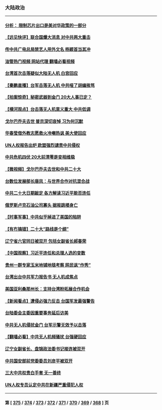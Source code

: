 ### 大陆政治
---
#### [分析： 限制芯片出口是美对华政策的一部分](../../pages/ncid277/n13815702.md?09021245) 
#### [【远见快评】联合国爆大消息 对中共两大重击](../../pages/ncid277/n13815733.md?09021245) 
#### [传中共广电总局禁艺人用外文名 杨颖首当其冲](../../pages/ncid277/n13815655.md?09021245) 
#### [油管热门视频 网站代理 翻墙必看视频](http://209.222.30.114:81/youtube.html?09021245)
#### [台湾首次击落疑似大陆无人机 白宫回应](../../pages/ncid277/n13815711.md?09021245) 
#### [【秦鹏直播】台军击落无人机 中共哑了胡编挨骂](../../pages/ncid277/n13815720.md?09021245) 
#### [【拍案惊奇】秘密武器到金门 20大人事已定？](../../pages/ncid277/n13815526.md?09021245) 
#### [【横河观点】台击落无人机意义重大 中共低调](../../pages/ncid277/n13815703.md?09021245) 
#### [戈尔巴乔夫去世 普京深切哀悼 习为何沉默](../../pages/ncid277/n13814772.md?09021245) 
#### [华春莹借外教志愿救火冷嘲热讽 美大使回应](../../pages/ncid277/n13815600.md?09021245) 
#### [UN人权报告出炉 欧盟强烈谴责中共侵权](../../pages/ncid277/n13815391.md?09021245) 
#### [中共危机四伏 20大前清零是变相维稳](../../pages/ncid277/n13815599.md?09021245) 
#### [【微视频】戈尔巴乔夫去世和中共二十大](../../pages/ncid277/n13814943.md?09021245) 
#### [台数位发展部长唐凤：与世界合作对抗混合战](../../pages/ncid277/n13815439.md?09021245) 
#### [中共二十大日期敲定 各方解读习近平能否连任](../../pages/ncid277/n13815135.md?09021245) 
#### [俄罗斯卢克石油公司寡头 据报跳楼身亡](../../pages/ncid277/n13815384.md?09021245) 
#### [【时事军事】中共似乎掉进了美国的陷阱](../../pages/ncid277/n13814851.md?09021245) 
#### [【有冇搞错】二十大“路线是个纲”](../../pages/ncid277/n13814902.md?09021245) 
#### [辽宁省六官同日被双开 包括女副省长郝春荣](../../pages/ncid277/n13815351.md?09021245) 
#### [【中国观察】习近平连任和总理人选的变数](../../pages/ncid277/n13815325.md?09021245) 
#### [贵州一群专家玉米地铺地毯考察 网民讽“作秀”](../../pages/ncid277/n13815321.md?09021245) 
#### [台湾出台中共军力报告书 无人机成焦点](../../pages/ncid277/n13815220.md?09021245) 
#### [美国亚利桑那州长：支持台湾盼拓展合作机会](../../pages/ncid277/n13815229.md?09021245) 
#### [【新闻看点】遭侵必强力反击 台国军发最强警告](../../pages/ncid277/n13814177.md?09021245) 
#### [台陆委会主委因重要事务延后访美](../../pages/ncid277/n13815094.md?09021245) 
#### [中共无人机侵扰金门 台军示警无效予以击落](../../pages/ncid277/n13815191.md?09021245) 
#### [【翻墙必看】中共无人机频骚扰 台强硬回应](../../pages/ncid277/n13815152.md?09021245) 
#### [辽宁女副省长、盘锦政法委书记接连被双开](../../pages/ncid277/n13815095.md?09021245) 
#### [中共国安部前党委委员刘彦平被双开](../../pages/ncid277/n13815133.md?09021245) 
#### [三大中共权贵白手套 无一善终](../../pages/ncid277/n13815104.md?09021245) 
#### [UN人权专员认定中共在新疆严重侵犯人权](../../pages/ncid277/n13814948.md?09021245) 

---
#### 第 [ [375](./375.md?09021245) / [374](./374.md?09021245) / [373](./373.md?09021245) / [372](./372.md?09021245) / [371](./371.md?09021245) / [370](./370.md?09021245) / [369](./369.md?09021245) / [368](./368.md?09021245) ] 页
